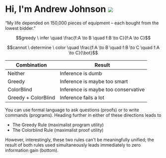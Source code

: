# Hi, I'm Andrew Johnson ![](https://komarev.com/ghpvc/?username=andrew-johnson-4)

“My life depended on 150,000 pieces of equipment – each bought from the lowest bidder.”

$$greedy \ infer \quad \frac{f:A \to B \quad f:B \to C}{f:A \to C}$$

$$cannot \ determine \ color \quad \frac{f:A \to B \quad f:B \to C \quad f:A \to C}{\bot}$$


 Combination         | Result                                  |
---------------------|-----------------------------------------|
 Neither             | Inference is dumb                       |
 Greedy              | Inference is maybe too smart            |
 ColorBlind          | Inference is maybe too conservative     |
 Greedy + ColorBlind | Inference fails a lot                   |

You can use formal language to ask questions (proofs) or to write commands (programs).
Heading further in either of these directions leads to
* The Greedy Rule (maximalist program utility)
* The Colorblind Rule (maximalist proof utility)

However, interestingly, these two rules can't be meaningfully unified;
the result of both rules used simultaneously leads immediately to zero information gain (bottom).
